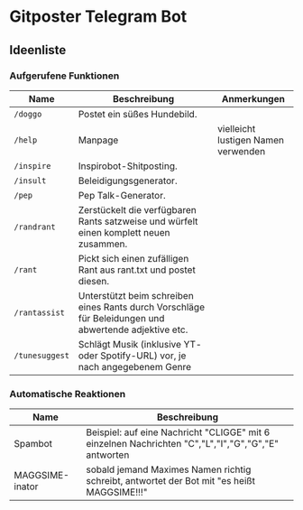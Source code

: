 # Gitposter Telegram Bot
       
## Ideenliste

### Aufgerufene Funktionen
| Name | Beschreibung | Anmerkungen |
|---|---|---|
| `/doggo` | Postet ein süßes Hundebild. | |
| `/help` | Manpage | vielleicht lustigen Namen verwenden |
| `/inspire` | Inspirobot-Shitposting. | |
| `/insult` | Beleidigungsgenerator. | |
| `/pep` | Pep Talk-Generator. | |
| `/randrant` | Zerstückelt die verfügbaren Rants satzweise und würfelt einen komplett neuen zusammen. | |
| `/rant` | Pickt sich einen zufälligen Rant aus rant.txt und postet diesen. | |
| `/rantassist` | Unterstützt beim schreiben eines Rants durch Vorschläge für Beleidungen und abwertende adjektive etc. | |
| `/tunesuggest` | Schlägt Musik (inklusive YT- oder Spotify-URL) vor, je nach angegebenem Genre | |

### Automatische Reaktionen
| Name | Beschreibung |
|---|---|
| Spambot | Beispiel: auf eine Nachricht "CLIGGE" mit 6 einzelnen Nachrichten "C","L","I","G","G","E" antworten |
| MAGGSIME-inator | sobald jemand Maximes Namen richtig schreibt, antwortet der Bot mit "es heißt MAGGSIME!!!" |